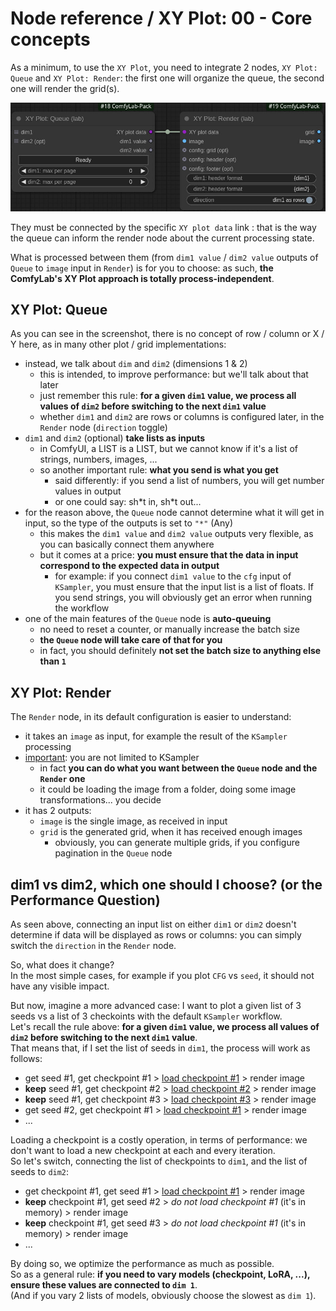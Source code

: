 # Node reference / XY Plot: 00 - Core concepts

As a minimum, to use the `XY Plot`, you need to integrate 2 nodes, `XY Plot: Queue` and `XY Plot: Render`: the first one will organize the queue, the second one will render the grid(s).

![standard nodes](./images/nodes.jpg)

They must be connected by the specific `XY plot data` link : that is the way the queue can inform the render node about the current processing state.

What is processed between them (from `dim1 value` / `dim2 value` outputs of `Queue` to `image` input in `Render`) is for you to choose: as such, **the ComfyLab's XY Plot approach is totally process-independent**.

## XY Plot: Queue

As you can see in the screenshot, there is no concept of row / column or X / Y here, as in many other plot / grid implementations:

- instead, we talk about `dim` and `dim2` (dimensions 1 & 2)
  - this is intended, to improve performance: but we'll talk about that later
  - just remember this rule: **for a given `dim1` value, we process all values of `dim2` before switching to the next `dim1` value**
  - whether `dim1` and `dim2` are rows or columns is configured later, in the `Render` node (`direction` toggle)
- `dim1` and `dim2` (optional) **take lists as inputs**
  - in ComfyUI, a LIST is a LIST, but we cannot know if it's a list of strings, numbers, images, ...
  - so another important rule: **what you send is what you get**
    - said differently: if you send a list of numbers, you will get number values in output
    - or one could say: sh\*t in, sh\*t out...
- for the reason above, the `Queue` node cannot determine what it will get in input, so the type of the outputs is set to `"*"` (Any)
  - this makes the `dim1 value` and `dim2 value` outputs very flexible, as you can basically connect them anywhere
  - but it comes at a price: **you must ensure that the data in input correspond to the expected data in output**
    - for example: if you connect `dim1 value` to the `cfg` input of `KSampler`, you must ensure that the input list is a list of floats. If you send strings, you will obviously get an error when running the workflow
- one of the main features of the `Queue` node is **auto-queuing**
  - no need to reset a counter, or manually increase the batch size
  - **the `Queue` node will take care of that for you**
  - in fact, you should definitely **not set the batch size to anything else than `1`**

## XY Plot: Render

The `Render` node, in its default configuration is easier to understand:

- it takes an `image` as input, for example the result of the `KSampler` processing
- <ins>important</ins>: you are not limited to KSampler
  - in fact **you can do what you want between the `Queue` node and the `Render` one**
  - it could be loading the image from a folder, doing some image transformations... you decide
- it has 2 outputs:
  - `image` is the single image, as received in input
  - `grid` is the generated grid, when it has received enough images
    - obviously, you can generate multiple grids, if you configure pagination in the `Queue` node

## dim1 vs dim2, which one should I choose? (or the Performance Question)

As seen above, connecting an input list on either `dim1` or `dim2` doesn't determine if data will be displayed as rows or columns: you can simply switch the `direction` in the `Render` node.

So, what does it change?\
In the most simple cases, for example if you plot `CFG` vs `seed`, it should not have any visible impact.

But now, imagine a more advanced case: I want to plot a given list of 3 seeds vs a list of 3 checkoints with the default `KSampler` workflow.\
Let's recall the rule above: **for a given `dim1` value, we process all values of `dim2` before switching to the next `dim1` value**.\
That means that, if I set the list of seeds in `dim1`, the process will work as follows:

- get seed #1, get checkpoint #1 > <ins>load checkpoint #1</ins> > render image
- **keep** seed #1, get checkpoint #2 > <ins>load checkpoint #2</ins> > render image
- **keep** seed #1, get checkpoint #3 > <ins>load checkpoint #3</ins> > render image
- get seed #2, get checkpoint #1 > <ins>load checkpoint #1</ins> > render image
- ...

Loading a checkpoint is a costly operation, in terms of performance: we don't want to load a new checkpoint at each and every iteration.\
So let's switch, connecting the list of checkpoints to `dim1`, and the list of seeds to `dim2`:

- get checkpoint #1, get seed #1 > <ins>load checkpoint #1</ins> > render image
- **keep** checkpoint #1, get seed #2 > _do not load checkpoint #1_ (it's in memory) > render image
- **keep** checkpoint #1, get seed #3 > _do not load checkpoint #1_ (it's in memory) > render image
- ...

By doing so, we optimize the performance as much as possible.\
So as a general rule: **if you need to vary models (checkpoint, LoRA, ...), ensure these values are connected to `dim 1`**.\
(And if you vary 2 lists of models, obviously choose the slowest as `dim 1`).
